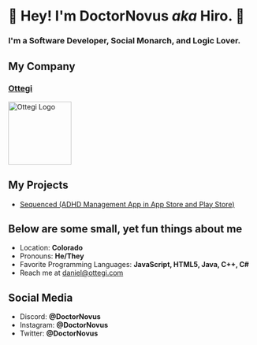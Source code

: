 # 👋 Hey! I'm **DoctorNovus** *aka* **Hiro**. 👋
### I'm a Software Developer, Social Monarch, and Logic Lover.

## My Company
### [Ottegi](https://www.ottegi.com)

<img src="https://www.ottegi.com/assets/icons/logo.png" width="128" height="128" alt="Ottegi Logo" />

## My Projects
- [Sequenced (ADHD Management App in App Store and Play Store)](https://github.com/DoctorNovus/sequenced)
 
## Below are some small, yet fun things about me
- Location: **Colorado**
- Pronouns: **He/They**
- Favorite Programming Languages: **JavaScript, HTML5, Java, C++, C#**
- Reach me at [daniel@ottegi.com](mailto:daniel@ottegi.com)

## Social Media
- Discord: **@DoctorNovus**
- Instagram: **@DoctorNovus**
- Twitter: **@DoctorNovus**
